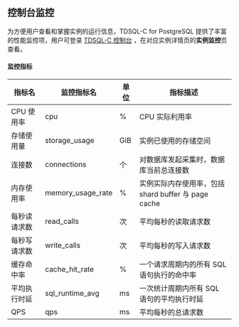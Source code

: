
## 控制台监控
为方便用户查看和掌握实例的运行信息，TDSQL-C for PostgreSQL 提供了丰富的性能监控项，用户可登录 [TDSQL-C 控制台](https://console.cloud.tencent.com/cynosdb?dbType=POSTGRESQL) ，在对应实例详情页的**实例监控**页查看。

#### 监控指标
| 指标名                     | 监控指标名        | 单位  | 指标描述                                                     |
| -------------------------- | ----------------- | ----- | ------------------------------------------------------------ |
| CPU 使用率                  | cpu               | %     | CPU 实际利用率                                              |
| 存储使用量               | storage_usage           | GiB    | 实例已使用的存储空间                                 |
| 连接数                     | connections       | 个    | 对数据库发起采集时，数据库当前总连接数                |
| 内存使用率         | memory_usage_rate      | %    | 实例实际内存使用率，包括 shard buffer 与 page cache |
| 每秒读请求数                   | read_calls        | 次    | 平均每秒的读取请求数                                     |
| 每秒写请求数                   | write_calls       | 次    | 平均每秒的写入请求数                                     |
| 缓存命中率           | cache_hit_rate       | %     | 一个请求周期内的所有 SQL 语句执行的命中率                      |
| 平均执行时延               | sql_runtime_avg   | ms    | 一次统计周期内所有 SQL 语句的平均执行时延                    |
| QPS               | qps   | ms    | 平均每秒的总请求数                    |

